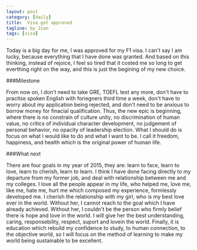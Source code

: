```yaml
---
layout: post
category: [daily]
title:  Visa got approved 
tagline: by Jian
tags: [visa]
---
```

   Today is a big day for me, I was approved for my F1 visa. I can't say I am lucky, because everything that I have done was granted. And based on this thinking, instead of rejoice, I feel so tired that it costed me so long to get everthing right on the way, and this is just the begining of my new choice. 
<!--more-->

###Milestone

From now on, I don't need to take GRE, TOEFL test any more, don't have to pracitse spoken English with foriegners third time a week, don't have to worry about my application being rejected, and don't need to be anxious to borrow money for finacial qualification. Thus, the new epic is beginning, where there is no constrain of culture unity, no discrimination of human value, no critics of individual character development, no judgement of personal behavior, no opacity of leadership election. What I should do is focus on what I would like to do and what I want to be. I call it freedom, happiness, and health which is the original power of human life. 

###What next

There are four goals in my year of 2015, they are: learn to face, learn to love, learn to cherish, learn to learn. I think I have done facing directly to my departure from my former job, and deal with relationship between me and my colleges. I love all the people appear in my life, who helped me, love me, like me, hate me, hurt me which composed my experience, formlessly developed me. I cherish the relationship with my girl, who is my best love ever in the world. Without her, I cannot reach to the goal which I have already achieved. Without her, I couldn't be the person who firmly belief there is hope and love in the world. I will give her the best understanding, caring, responsebility, respect, suport and lovein the world. Finally, it is education which rebuild my confidence to study, to human connection, to the objective world, so I will focus on the method of learning to make my world being sustainable to be excellent. 




